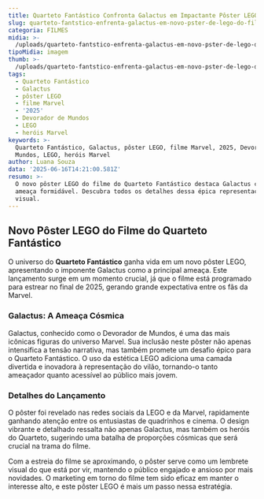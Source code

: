 ```yaml
---
title: Quarteto Fantástico Confronta Galactus em Impactante Pôster LEGO
slug: quarteto-fantstico-enfrenta-galactus-em-novo-pster-de-lego-do-filme
categoria: FILMES
midia: >-
  /uploads/quarteto-fantstico-enfrenta-galactus-em-novo-pster-de-lego-do-filme-thumb.png
tipoMidia: imagem
thumb: >-
  /uploads/quarteto-fantstico-enfrenta-galactus-em-novo-pster-de-lego-do-filme-thumb.png
tags:
  - Quarteto Fantástico
  - Galactus
  - pôster LEGO
  - filme Marvel
  - '2025'
  - Devorador de Mundos
  - LEGO
  - heróis Marvel
keywords: >-
  Quarteto Fantástico, Galactus, pôster LEGO, filme Marvel, 2025, Devorador de
  Mundos, LEGO, heróis Marvel
author: Luana Souza
data: '2025-06-16T14:21:00.581Z'
resumo: >-
  O novo pôster LEGO do filme do Quarteto Fantástico destaca Galactus como uma
  ameaça formidável. Descubra todos os detalhes dessa épica representação
  visual.
---
```


## Novo Pôster LEGO do Filme do Quarteto Fantástico

O universo do **Quarteto Fantástico** ganha vida em um novo pôster LEGO, apresentando o imponente Galactus como a principal ameaça. Este lançamento surge em um momento crucial, já que o filme está programado para estrear no final de 2025, gerando grande expectativa entre os fãs da Marvel.

### Galactus: A Ameaça Cósmica

Galactus, conhecido como o Devorador de Mundos, é uma das mais icônicas figuras do universo Marvel. Sua inclusão neste pôster não apenas intensifica a tensão narrativa, mas também promete um desafio épico para o Quarteto Fantástico. O uso da estética LEGO adiciona uma camada divertida e inovadora à representação do vilão, tornando-o tanto ameaçador quanto acessível ao público mais jovem.

### Detalhes do Lançamento

O pôster foi revelado nas redes sociais da LEGO e da Marvel, rapidamente ganhando atenção entre os entusiastas de quadrinhos e cinema. O design vibrante e detalhado ressalta não apenas Galactus, mas também os heróis do Quarteto, sugerindo uma batalha de proporções cósmicas que será crucial na trama do filme.

Com a estreia do filme se aproximando, o pôster serve como um lembrete visual do que está por vir, mantendo o público engajado e ansioso por mais novidades. O marketing em torno do filme tem sido eficaz em manter o interesse alto, e este pôster LEGO é mais um passo nessa estratégia.

